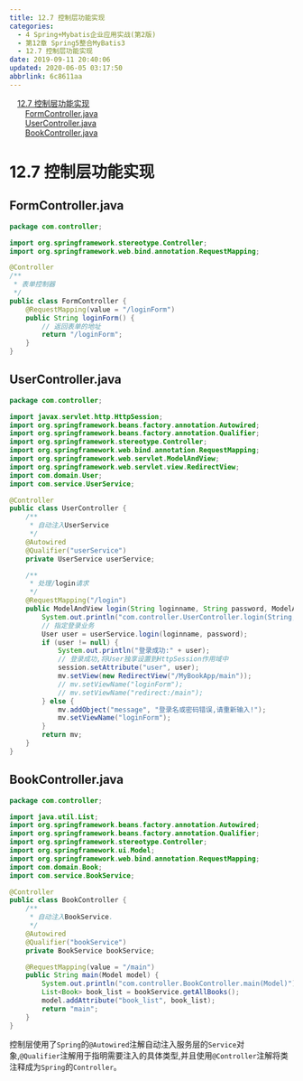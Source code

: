 ```yaml
---
title: 12.7 控制层功能实现
categories: 
  - 4 Spring+Mybatis企业应用实战(第2版)
  - 第12章 Spring5整合MyBatis3
  - 12.7 控制层功能实现
date: 2019-09-11 20:40:06
updated: 2020-06-05 03:17:50
abbrlink: 6c8611aa
---
```

<div id='my_toc'><a href="/JavaReadingNotes/6c8611aa/#12-7-控制层功能实现" class="header_1">12.7 控制层功能实现</a>&nbsp;<br><a href="/JavaReadingNotes/6c8611aa/#FormController-java" class="header_2">FormController.java</a>&nbsp;<br><a href="/JavaReadingNotes/6c8611aa/#UserController-java" class="header_2">UserController.java</a>&nbsp;<br><a href="/JavaReadingNotes/6c8611aa/#BookController-java" class="header_2">BookController.java</a>&nbsp;<br></div>
<style>.header_1{margin-left: 1em;}.header_2{margin-left: 2em;}.header_3{margin-left: 3em;}.header_4{margin-left: 4em;}.header_5{margin-left: 5em;}.header_6{margin-left: 6em;}</style>
<!--more-->
<script>if (navigator.platform.search('arm')==-1){document.getElementById('my_toc').style.display = 'none';}var e,p = document.getElementsByTagName('p');while (p.length>0) {e = p[0];e.parentElement.removeChild(e);}</script>

<!--end-->
# 12.7 控制层功能实现 #
## FormController.java ##
```java
package com.controller;

import org.springframework.stereotype.Controller;
import org.springframework.web.bind.annotation.RequestMapping;

@Controller
/**
 * 表单控制器
 */
public class FormController {
    @RequestMapping(value = "/loginForm")
    public String loginForm() {
        // 返回表单的地址
        return "/loginForm";
    }
}
```
## UserController.java ##
```java /MyBookApp/src/com/controller/UserController.java
package com.controller;

import javax.servlet.http.HttpSession;
import org.springframework.beans.factory.annotation.Autowired;
import org.springframework.beans.factory.annotation.Qualifier;
import org.springframework.stereotype.Controller;
import org.springframework.web.bind.annotation.RequestMapping;
import org.springframework.web.servlet.ModelAndView;
import org.springframework.web.servlet.view.RedirectView;
import com.domain.User;
import com.service.UserService;

@Controller
public class UserController {
    /**
     * 自动注入UserService
     */
    @Autowired
    @Qualifier("userService")
    private UserService userService;

    /**
     * 处理/login请求
     */
    @RequestMapping("/login")
    public ModelAndView login(String loginname, String password, ModelAndView mv, HttpSession session) {
        System.out.println("com.controller.UserController.login(String, String, ModelAndView, HttpSession)");
        // 指定登录业务
        User user = userService.login(loginname, password);
        if (user != null) {
            System.out.println("登录成功:" + user);
            // 登录成功,将User独享设置到HttpSession作用域中
            session.setAttribute("user", user);
            mv.setView(new RedirectView("/MyBookApp/main"));
            // mv.setViewName("loginForm");
            // mv.setViewName("redirect:/main");
        } else {
            mv.addObject("message", "登录名或密码错误,请重新输入!");
            mv.setViewName("loginForm");
        }
        return mv;
    }
}
```
## BookController.java ##
```java /MyBookApp/src/com/controller/BookController.java
package com.controller;

import java.util.List;
import org.springframework.beans.factory.annotation.Autowired;
import org.springframework.beans.factory.annotation.Qualifier;
import org.springframework.stereotype.Controller;
import org.springframework.ui.Model;
import org.springframework.web.bind.annotation.RequestMapping;
import com.domain.Book;
import com.service.BookService;

@Controller
public class BookController {
    /**
     * 自动注入BookService.
     */
    @Autowired
    @Qualifier("bookService")
    private BookService bookService;

    @RequestMapping(value = "/main")
    public String main(Model model) {
        System.out.println("com.controller.BookController.main(Model)");
        List<Book> book_list = bookService.getAllBooks();
        model.addAttribute("book_list", book_list);
        return "main";
    }
}
```
控制层使用了`Spring`的`@Autowired`注解自动注入服务层的`Service`对象,`@Qualifier`注解用于指明需要注入的具体类型,并且使用`@Controller`注解将类注释成为`Spring`的`Controller`。
